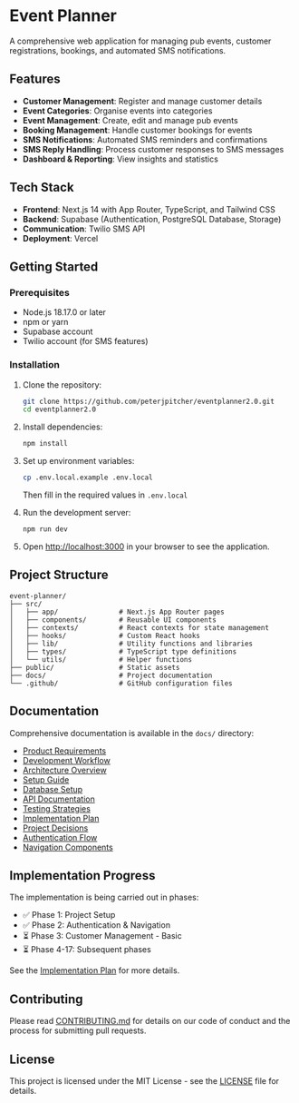 # Event Planner

A comprehensive web application for managing pub events, customer registrations, bookings, and automated SMS notifications.

## Features

- **Customer Management**: Register and manage customer details
- **Event Categories**: Organise events into categories
- **Event Management**: Create, edit and manage pub events
- **Booking Management**: Handle customer bookings for events
- **SMS Notifications**: Automated SMS reminders and confirmations
- **SMS Reply Handling**: Process customer responses to SMS messages
- **Dashboard & Reporting**: View insights and statistics

## Tech Stack

- **Frontend**: Next.js 14 with App Router, TypeScript, and Tailwind CSS
- **Backend**: Supabase (Authentication, PostgreSQL Database, Storage)
- **Communication**: Twilio SMS API
- **Deployment**: Vercel

## Getting Started

### Prerequisites

- Node.js 18.17.0 or later
- npm or yarn
- Supabase account
- Twilio account (for SMS features)

### Installation

1. Clone the repository:
   ```bash
   git clone https://github.com/peterjpitcher/eventplanner2.0.git
   cd eventplanner2.0
   ```

2. Install dependencies:
   ```bash
   npm install
   ```

3. Set up environment variables:
   ```bash
   cp .env.local.example .env.local
   ```
   Then fill in the required values in `.env.local`

4. Run the development server:
   ```bash
   npm run dev
   ```

5. Open [http://localhost:3000](http://localhost:3000) in your browser to see the application.

## Project Structure

```
event-planner/
├── src/
│   ├── app/               # Next.js App Router pages
│   ├── components/        # Reusable UI components
│   ├── contexts/          # React contexts for state management
│   ├── hooks/             # Custom React hooks
│   ├── lib/               # Utility functions and libraries
│   ├── types/             # TypeScript type definitions
│   └── utils/             # Helper functions
├── public/                # Static assets
├── docs/                  # Project documentation
└── .github/               # GitHub configuration files
```

## Documentation

Comprehensive documentation is available in the `docs/` directory:

- [Product Requirements](docs/PRD.md)
- [Development Workflow](docs/WORKFLOW.md)
- [Architecture Overview](docs/ARCHITECTURE.md)
- [Setup Guide](docs/SETUP.md)
- [Database Setup](docs/DATABASE_SETUP.sql)
- [API Documentation](docs/API.md)
- [Testing Strategies](docs/TESTING.md)
- [Implementation Plan](docs/IMPLEMENTATION_PLAN.md)
- [Project Decisions](docs/DECISIONS.md)
- [Authentication Flow](docs/AUTHENTICATION.md)
- [Navigation Components](docs/NAVIGATION.md)

## Implementation Progress

The implementation is being carried out in phases:

- ✅ Phase 1: Project Setup
- ✅ Phase 2: Authentication & Navigation
- ⏳ Phase 3: Customer Management - Basic
- ⏳ Phase 4-17: Subsequent phases

See the [Implementation Plan](docs/IMPLEMENTATION_PLAN.md) for more details.

## Contributing

Please read [CONTRIBUTING.md](.github/CONTRIBUTING.md) for details on our code of conduct and the process for submitting pull requests.

## License

This project is licensed under the MIT License - see the [LICENSE](LICENSE) file for details. 